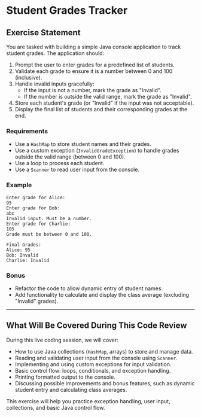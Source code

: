 # Student Grades Tracker

## Exercise Statement

You are tasked with building a simple Java console application to track student grades. The application should:

1. Prompt the user to enter grades for a predefined list of students.
2. Validate each grade to ensure it is a number between 0 and 100 (inclusive).
3. Handle invalid inputs gracefully:
   - If the input is not a number, mark the grade as "Invalid".
   - If the number is outside the valid range, mark the grade as "Invalid".
4. Store each student's grade (or "Invalid" if the input was not acceptable).
5. Display the final list of students and their corresponding grades at the end.

### Requirements

- Use a `HashMap` to store student names and their grades.
- Use a custom exception (`InvalidGradeException`) to handle grades outside the valid range (between 0 and 100).
- Use a loop to process each student.
- Use a `Scanner` to read user input from the console.

### Example

```
Enter grade for Alice:
95
Enter grade for Bob:
abc
Invalid input. Must be a number.
Enter grade for Charlie:
105
Grade must be between 0 and 100.

Final Grades:
Alice: 95
Bob: Invalid
Charlie: Invalid
```

### Bonus

- Refactor the code to allow dynamic entry of student names.
- Add functionality to calculate and display the class average (excluding "Invalid" grades).

---

## What Will Be Covered During This Code Review

During this live coding session, we will cover:

- How to use Java collections (`HashMap`, arrays) to store and manage data.
- Reading and validating user input from the console using `Scanner`.
- Implementing and using custom exceptions for input validation.
- Basic control flow: loops, conditionals, and exception handling.
- Printing formatted output to the console.
- Discussing possible improvements and bonus features, such as dynamic student entry and calculating class averages.

This exercise will help you practice exception handling, user input, collections, and basic Java control flow.
